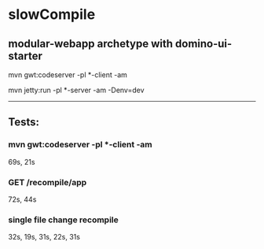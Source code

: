 # slowCompile
## modular-webapp archetype with domino-ui-starter  

  
mvn gwt:codeserver -pl *-client -am  
  
mvn jetty:run -pl *-server -am -Denv=dev  

  ----------  
## Tests:  
  
### mvn gwt:codeserver -pl *-client -am
69s, 21s
### GET /recompile/app
72s, 44s
### single file change recompile
32s, 19s, 31s, 22s, 31s
  
  
